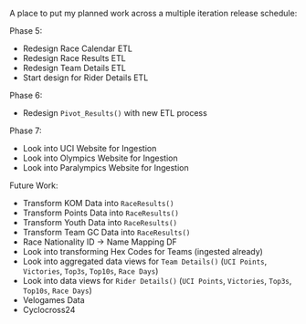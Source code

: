 A place to put my planned work across a multiple iteration release schedule:

Phase 5:
- Redesign Race Calendar ETL
- Redesign Race Results ETL
- Redesign Team Details ETL
- Start design for Rider Details ETL

Phase 6:
- Redesign `Pivot_Results()` with new ETL process

Phase 7:
- Look into UCI Website for Ingestion
- Look into Olympics Website for Ingestion
- Look into Paralympics Website for Ingestion

Future Work:
- Transform KOM Data into `RaceResults()`
- Transform Points Data into `RaceResults()`
- Transform Youth Data into `RaceResults()`
- Transform Team GC Data into `RaceResults()`
- Race Nationality ID -> Name Mapping DF
- Look into transforming Hex Codes for Teams (ingested already)
- Look into aggregated data views for `Team Details()` (`UCI Points`, `Victories`, `Top3s`, `Top10s`, `Race Days`)
- Look into data views for `Rider Details()` (`UCI Points`, `Victories`, `Top3s`, `Top10s`, `Race Days`)
- Velogames Data
- Cyclocross24
